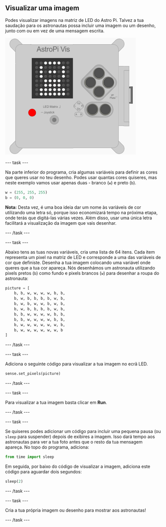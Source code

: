 ## Visualizar uma imagem

Podes visualizar imagens na matriz de LED do Astro Pi. Talvez a tua saudação para os astronautas possa incluir uma imagem ou um desenho, junto com ou em vez de uma mensagem escrita.

![Astronauta](images/astronaut-pic.png)

--- task ---

Na parte inferior do programa, cria algumas variáveis ​​para definir as cores que queres usar no teu desenho. Podes usar quantas cores quiseres, mas neste exemplo vamos usar apenas duas - branco (`w`) e preto (`b`).

```python
w = (255, 255, 255)
b = (0, 0, 0)
```

**Nota:** Desta vez, é uma boa ideia dar um nome às variáveis ​​de cor utilizando uma letra só, porque isso economizará tempo na próxima etapa, onde terás que digitá-las várias vezes. Além disso, usar uma única letra facilitará a visualização da imagem que vais desenhar.

--- /task ---

--- task ---

Abaixo tens as tuas novas variáveis, cria uma lista de 64 itens. Cada item representa um pixel na matriz de LED e corresponde a uma das variáveis ​​de cor que definiste. Desenha a tua imagem colocando uma variável onde queres que a tua cor apareça. Nós desenhámos um astronauta utilizando pixels pretos (`b`) como fundo e pixels brancos (`w`) para desenhar a roupa do astronauta:

```python
picture = [
    b, b, w, w, w, w, b, b,
    b, w, b, b, b, b, w, b,
    b, w, b, w, w, b, w, b,
    b, w, b, b, b, b, w, b,
    b, b, w, w, w, w, b, b,
    b, b, w, w, w, w, b, b,
    b, w, w, w, w, w, w, b,
    b, w, w, w, w, w, w, b
]
```

--- /task ---

--- task ---

Adiciona o seguinte código para visualizar a tua imagem no ecrã LED.

```python
sense.set_pixels(picture)
```

--- /task ---

--- task ---

Para visualizar a tua imagem basta clicar em **Run**.

--- /task ---

--- task ---

Se quiseres podes adicionar um código para incluir uma pequena pausa (ou `sleep` para suspender) depois de exibires a imagem. Isso dará tempo aos astronautas para ver a tua foto antes que o resto da tua mensagem apareça. No topo do programa, adiciona:

```python
from time import sleep
```

Em seguida, por baixo do código de visualizar a imagem, adiciona este código para aguardar dois segundos:

```python
sleep(2)
```

--- /task ---

--- task ---

Cria a tua própria imagem ou desenho para mostrar aos astronautas!

--- /task ---